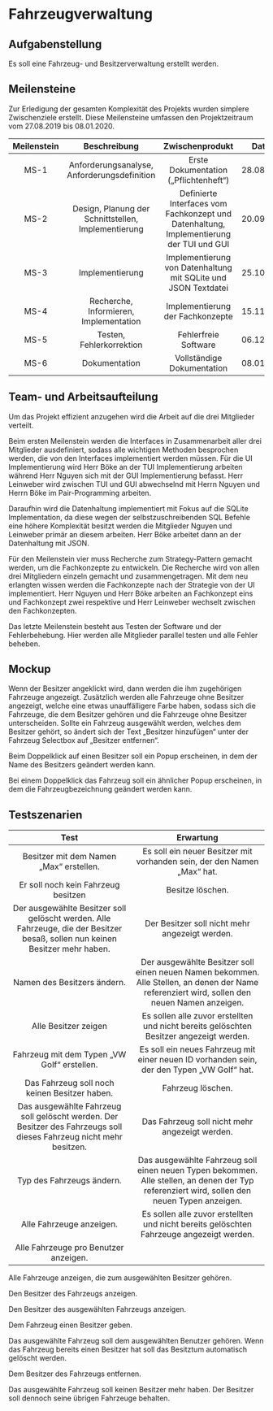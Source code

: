 # Fahrzeugverwaltung

## Aufgabenstellung 

Es soll eine Fahrzeug- und Besitzerverwaltung erstellt werden. 

## Meilensteine 

Zur Erledigung der gesamten Komplexität des Projekts wurden simplere Zwischenziele erstellt. Diese Meilensteine umfassen den
Projektzeitraum vom 27.08.2019 bis 08.01.2020.

| Meilenstein   | Beschreibung  | Zwischenprodukt  | Datum |
|:-------------:|:-------------:|:----------------:|:-----:|
| MS-1 | Anforderungsanalyse, Anforderungsdefinition | Erste Dokumentation („Pflichtenheft“) | 28.08.2019 |
| MS-2 | Design, Planung der Schnittstellen, Implementierung | Definierte Interfaces vom Fachkonzept und Datenhaltung, Implementierung der TUI und GUI  | 20.09.2019 |
| MS-3 | Implementierung | Implementierung von Datenhaltung mit SQLite und JSON Textdatei | 25.10.2019 |
| MS-4 | Recherche, Informieren, Implementation | Implementierung der Fachkonzepte | 15.11.2019 |
| MS-5 | Testen, Fehlerkorrektion | Fehlerfreie Software | 06.12.2019 |
| MS-6 | Dokumentation | Vollständige Dokumentation | 08.01.2020 |

## Team- und Arbeitsaufteilung 

Um das Projekt effizient anzugehen wird die Arbeit auf die drei Mitglieder verteilt. 

Beim ersten Meilenstein werden die Interfaces in Zusammenarbeit aller drei Mitglieder ausdefiniert, sodass alle wichtigen Methoden besprochen werden, die von den Interfaces implementiert werden müssen. 
Für die UI Implementierung wird Herr Böke an der TUI Implementierung arbeiten während Herr Nguyen sich mit der GUI Implementierung befasst. Herr Leinweber wird zwischen TUI und GUI abwechselnd mit Herrn Nguyen und Herrn Böke im Pair-Programming arbeiten. 

Daraufhin wird die Datenhaltung implementiert mit Fokus auf die SQLite Implementation, da diese wegen der selbstzuschreibenden SQL Befehle eine höhere Komplexität besitzt werden die Mitglieder Nguyen und Leinweber primär an diesem arbeiten. Herr Böke arbeitet dann an der Datenhaltung mit JSON. 

Für den Meilenstein vier muss Recherche zum Strategy-Pattern gemacht werden, um die Fachkonzepte zu entwickeln. Die Recherche wird von allen drei Mitgliedern einzeln gemacht und zusammengetragen. 
Mit dem neu erlangten wissen werden die Fachkonzepte nach der Strategie von der UI implementiert. Herr Nguyen und Herr Böke arbeiten an Fachkonzept eins und Fachkonzept zwei respektive und Herr Leinweber wechselt zwischen den Fachkonzepten. 

Das letzte Meilenstein besteht aus Testen der Software und der Fehlerbehebung. Hier werden alle Mitglieder parallel testen und alle Fehler beheben.

## Mockup

Wenn der Besitzer angeklickt wird, dann werden die ihm zugehörigen Fahrzeuge angezeigt. Zusätzlich werden alle Fahrzeuge ohne Besitzer angezeigt, welche eine etwas unauffälligere Farbe haben, sodass sich die Fahrzeuge, die dem Besitzer gehören und die Fahrzeuge ohne Besitzer unterscheiden. 
Sollte ein Fahrzeug ausgewählt werden, welches dem Besitzer gehört, so ändert sich der Text „Besitzer hinzufügen“ unter der Fahrzeug Selectbox auf „Besitzer entfernen“. 

Beim Doppelklick auf einen Besitzer soll ein Popup erscheinen, in dem der Name des Besitzers geändert werden kann.  

Bei einem Doppelklick das Fahrzeug soll ein ähnlicher Popup erscheinen, in dem die Fahrzeugbezeichnung geändert werden kann.

## Testszenarien


| Test | Erwartung | 
|:----:|:---------:|
| Besitzer mit dem Namen „Max“ erstellen. | Es soll ein neuer Besitzer mit vorhanden sein, der den Namen „Max“ hat. |
| Er soll noch kein Fahrzeug besitzen | Besitze löschen. |
| Der ausgewählte Besitzer soll gelöscht werden. Alle Fahrzeuge, die der Besitzer besaß, sollen nun keinen Besitzer mehr haben. | Der Besitzer soll nicht mehr angezeigt werden. |
| Namen des Besitzers ändern. | Der ausgewählte Besitzer soll einen neuen Namen bekommen. Alle Stellen, an denen der Name referenziert wird, sollen den neuen Namen anzeigen. |
| Alle Besitzer zeigen | Es sollen alle zuvor erstellten und nicht bereits gelöschten Besitzer angezeigt werden. |
| Fahrzeug mit dem Typen „VW Golf“ erstellen. | Es soll ein neues Fahrzeug mit einer neuen ID vorhanden sein, der den Typen „VW Golf“ hat. |
| Das Fahrzeug soll noch keinen Besitzer haben. | Fahrzeug löschen. |
| Das ausgewählte Fahrzeug soll gelöscht werden. Der Besitzer des Fahrzeugs soll dieses Fahrzeug nicht mehr besitzen. | Das Fahrzeug soll nicht mehr angezeigt werden. |
| Typ des Fahrzeugs ändern. | Das ausgewählte Fahrzeug soll einen neuen Typen bekommen. Alle stellen, an denen der Typ referenziert wird, sollen den neuen Typen anzeigen. |
| Alle Fahrzeuge anzeigen. | Es sollen alle zuvor erstellten und nicht bereits gelöschten Fahrzeuge angezeigt werden. |
| Alle Fahrzeuge pro Benutzer anzeigen. 

Alle Fahrzeuge anzeigen, die zum ausgewählten Besitzer gehören. 

Den Besitzer des Fahrzeugs anzeigen. 

Den Besitzer des ausgewählten Fahrzeugs anzeigen. 

Dem Fahrzeug einen Besitzer geben. 

Das ausgewählte Fahrzeug soll dem ausgewählten Benutzer gehören. Wenn das Fahrzeug bereits einen Besitzer hat soll das Besitztum automatisch gelöscht werden. 

Dem Besitzer des Fahrzeugs entfernen. 

Das ausgewählte Fahrzeug soll keinen Besitzer mehr haben. Der Besitzer soll dennoch seine übrigen Fahrzeuge behalten. 

